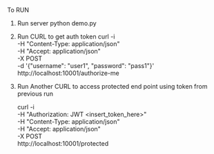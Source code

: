 

To RUN

1. Run server
	python demo.py

2. Run CURL to get auth token
	curl 	-i \
		-H "Content-Type: application/json" \
		-H "Accept: application/json" \
		-X POST \
		-d '{"username": "user1", "password": "pass1"}' \
		http://localhost:10001/authorize-me

3. Run Another CURL to access protected end point using token from previous run

	curl 	-i \
		-H "Authorization: JWT <insert_token_here>" \
		-H "Content-Type: application/json" \
		-H "Accept: application/json" \
		-X POST  \
		http://localhost:10001/protected	


